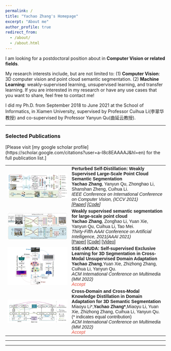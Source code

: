 ```yaml
---
permalink: /
title: "Yachao Zhang's Homepage"
excerpt: "About me"
author_profile: true
redirect_from: 
  - /about/
  - /about.html
---
```


I am looking for a postdoctoral position about in **Computer Vision or related fields**. 

My research interests include, but are not limited to: (1) **Computer Vision**: 3D computer vision and point cloud semantic segmentation. (2) **Machine Learning**: weakly-supervised learning, unsupervised learning, and transfer learning. If you are interested in my research or have any use cases that you want to share, feel free to contact me!

I did my Ph.D. from September 2018 to June 2021 at the School of Informatics, in Xiamen University, supervised by Professor Cuihua Li(李翠华教授) and co-supervised by Professor Yanyun Qu(曲延云教授). 

_______________________________________________________________________________________________________

<h3>
  <a name="Publications"></a> Selected Publications
</h3>
[Please visit [my google scholar profile](https://scholar.google.com/citations?user=a-I8c8EAAAAJ&hl=en) for the full publication list.]
 <font face="helvetica, ariel, &#39;sans serif&#39;">
        <table cellspacing="0" cellpadding="0" class="noBorder">
           <tbody>
            <tr>
                    <td class="noBorder" width="40%">
                        <img width="320" src="../images/PSD.jpg" border="0">
                            </td>
                    <td>
                      <b>Perturbed Self-Distillation: Weakly Supervised Large-Scale Point Cloud Semantic Segmentation </b>
                      <br>
                      <strong>Yachao Zhang</strong>, Yanyun Qu, Zhonghao Li, Shanshan Zheng, Cuihua Li. 
                      <br>
                      <em>IEEE Conference on International Conference on Computer Vision, (ICCV 2021)</i>
                      <br>
                      [<a href="https://openaccess.thecvf.com/content/ICCV2021/html/Zhang_Perturbed_Self-Distillation_Weakly_Supervised_Large-Scale_Point_Cloud_Semantic_Segmentation_ICCV_2021_paper.html">Paper</a>]
                      [<a href="https://github.com/Yachao-Zhang/PSD">Code</a>]
                    </td>
           </tr>
	          <tr>
                    <td class="noBorder" width="40%">
                        <img width="320" src="../images/WS3.jpg" border="0">
                            </td>
                    <td>
	                    <b>Weakly supervised semantic segmentation for large-scale point cloud </b>
	                    <br>
	                    <strong>Yachao Zhang</strong>, Zonghao Li, Yuan Xie, Yanyun Qu, Cuihua Li, Tao Mei. 
	                    <br>
	                    <em>Thirty-Fifth AAAI Conference on Artificial Intelligence, 2021(AAAI 2021)</em>
	                    <br>
			    [<a href="https://ojs.aaai.org/index.php/AAAI/article/view/16455">Paper</a>]
			    [<a href="https://github.com/Yachao-Zhang/WS3">Code</a>]
			    [<a href="https://www.youtube.com/watch?v=i5X1L1_03Rs">Video</a>]
                    </td>
                </tr>
	          <tr>
                    <td width="40%">
                        <img width="320" src="../images/SSE-xMUDA.jpg" border="0">
                            </td>
                    <td>
	                    <b>SSE-xMUDA: Self-supervised Exclusive Learning for 3D Segmentation in Cross-Modal Unsupervised Domain Adaptation </b>
	                    <br>
	                    <strong>Yachao Zhang</strong>,Yuan Xie, Zhizhong Zhang, Cuihua Li, Yanyun Qu.
	                    <br>
	                    <em>ACM International Conference on Multimedia (MM 2022) 
	                    <br>
			                </em><i style="color:#e74d3c">Accept</i>
                    </td>
                </tr>
			  <tr>
                    <td width="40%">
                        <img width="320" src="../images/dual-cross.jpg" border="0">
                            </td>
                    <td>
                        <b>Cross-Domain and Cross-Modal Knowledge Distillation in Domain Adaptation for 3D Semantic Segmentation</b>
	                    <br>
	                    Miaoyu Li*,<strong>Yachao Zhang*</strong>,Miaoyu Li, Yuan Xie, Zhizhong Zhang, Cuihua Li, Yanyun Qu. 
                       (* indicates equal contribution)
	                    <br>
	                    <em>ACM International Conference on Multimedia (MM 2022) 
	                    <br>
			                </em><i style="color:#e74d3c">Accept</i>
                    </td>
               </tr>  
            	</tbody>
            </table>
</font>

_______________________________________________________________________________________________________


_______________________________________________________________________________________________________

